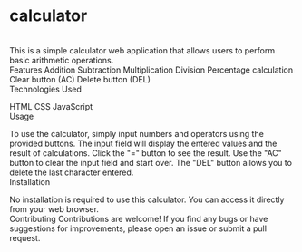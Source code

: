 # calculator
<br>
This is a simple calculator web application that allows users to perform basic arithmetic operations.
<br>
Features
Addition
Subtraction
Multiplication
Division
Percentage calculation
Clear button (AC)
Delete button (DEL)
<br>
Technologies Used
<br>

HTML
CSS
JavaScript
<br>
Usage

To use the calculator, simply input numbers and operators using the provided buttons. The input field will display the entered values and the result of calculations. Click the "=" button to see the result. Use the "AC" button to clear the input field and start over. The "DEL" button allows you to delete the last character entered.
<br>
Installation

No installation is required to use this calculator. You can access it directly from your web browser.
<br>
Contributing
Contributions are welcome! If you find any bugs or have suggestions for improvements, please open an issue or submit a pull request.
